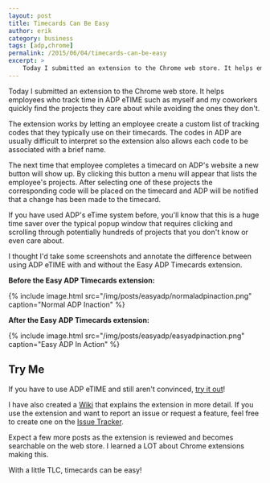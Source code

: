 ```yaml
---
layout: post
title: Timecards Can Be Easy
author: erik
category: business
tags: [adp,chrome]
permalink: /2015/06/04/timecards-can-be-easy
excerpt: >
    Today I submitted an extension to the Chrome web store. It helps employees who track time in ADP eTIME such as myself and my coworkers quickly find the projects they care about while avoiding the ones they don't.
---
```


Today I submitted an extension to the Chrome web store. It helps employees who track time in ADP eTIME such as myself and my coworkers quickly find the projects they care about while avoiding the ones they don't.

The extension works by letting an employee create a custom list of tracking codes that they typically use on their timecards. The codes in ADP are usually difficult to interpret so the extension also allows each code to be associated with a brief name.

The next time that employee completes a timecard on ADP's website a new button will show up. By clicking this button a menu will appear that lists the employee's projects. After selecting one of these projects the corresponding code will be placed on the timecard and ADP will be notified that a change has been made to the timecard.

If you have used ADP's eTime system before, you'll know that this is a huge time saver over the typical popup window that requires clicking and scrolling through potentially hundreds of projects that you don't know or even care about.

I thought I'd take some screenshots and annotate the difference between using ADP eTIME with and without the Easy ADP Timecards extension.

**Before the Easy ADP Timecards extension:**

{% include image.html src="/img/posts/easyadp/normaladpinaction.png" caption="Normal ADP Inaction" %}

**After the Easy ADP Timecards extension:**

{% include image.html src="/img/posts/easyadp/easyadpinaction.png" caption="Easy ADP In Action" %}

## Try Me

If you have to use ADP eTIME and still aren't convinced, [try it out](https://chrome.google.com/webstore/detail/easy-adp-timecards/obpjlfoampdbdnmpbhaclmldkeebhnfd)!

I have also created a [Wiki](https://bitbucket.org/technicalrex/easy-adp-timecards/wiki/Home) that explains the extension in more detail. If you use the extension and want to report an issue or request a feature, feel free to create one on the [Issue Tracker](https://bitbucket.org/technicalrex/easy-adp-timecards/issues).

Expect a few more posts as the extension is reviewed and becomes searchable on the web store. I learned a LOT about Chrome extensions making this.

With a little TLC, timecards can be easy!
